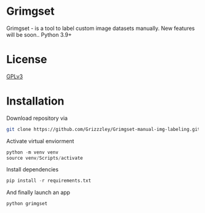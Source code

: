 # Grimgset
Grimgset - is a tool to label custom image datasets manually. New features will be soon..
Python 3.9+

# License
[GPLv3](https://github.com/Grizzzley/Grimgset-manual-img-labeling/blob/main/LICENSE)

# Installation
Download repository via 
```bash
git clone https://github.com/Grizzzley/Grimgset-manual-img-labeling.git
```

Activate virtual enviorment
```python
python -m venv venv
source venv/Scripts/activate
```

Install dependencies
```python
pip install -r requirements.txt
```

And finally launch an app
```python
python grimgset
```
